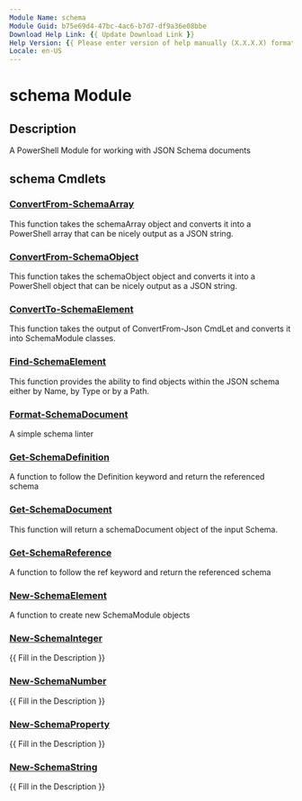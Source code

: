 ```yaml
---
Module Name: schema
Module Guid: b75e69d4-47bc-4ac6-b7d7-df9a36e08bbe
Download Help Link: {{ Update Download Link }}
Help Version: {{ Please enter version of help manually (X.X.X.X) format }}
Locale: en-US
---
```


# schema Module
## Description
A PowerShell Module for working with JSON Schema documents

## schema Cmdlets
### [ConvertFrom-SchemaArray](ConvertFrom-SchemaArray.md)
This function takes the schemaArray object and converts it into a PowerShell array
that can be nicely output as a JSON string.

### [ConvertFrom-SchemaObject](ConvertFrom-SchemaObject.md)
This function takes the schemaObject object and converts it into a PowerShell object
that can be nicely output as a JSON string.

### [ConvertTo-SchemaElement](ConvertTo-SchemaElement.md)
This function takes the output of ConvertFrom-Json CmdLet and converts it into
SchemaModule classes.

### [Find-SchemaElement](Find-SchemaElement.md)
This function provides the ability to find objects within the JSON schema either
by Name, by Type or by a Path.

### [Format-SchemaDocument](Format-SchemaDocument.md)
A simple schema linter

### [Get-SchemaDefinition](Get-SchemaDefinition.md)
A function to follow the Definition keyword and return the referenced schema

### [Get-SchemaDocument](Get-SchemaDocument.md)
This function will return a schemaDocument object of the input Schema.

### [Get-SchemaReference](Get-SchemaReference.md)
A function to follow the ref keyword and return the referenced schema

### [New-SchemaElement](New-SchemaElement.md)
A function to create new SchemaModule objects

### [New-SchemaInteger](New-SchemaInteger.md)
{{ Fill in the Description }}

### [New-SchemaNumber](New-SchemaNumber.md)
{{ Fill in the Description }}

### [New-SchemaProperty](New-SchemaProperty.md)
{{ Fill in the Description }}

### [New-SchemaString](New-SchemaString.md)
{{ Fill in the Description }}

